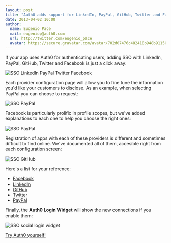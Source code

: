 ```yaml
---
layout: post
title: "Auth0 adds support for LinkedIn, PayPal, GitHub, Twitter and Facebook"
date: 2013-04-02 10:00
author:
  name: Eugenio Pace
  mail: eugeniop@auth0.com
  url: http://twitter.com/eugenio_pace
  avatar: https://secure.gravatar.com/avatar/702d07476c482418b948b911504137a5?s=60
---
```



If your app uses Auth0 for authenticating users, adding SSO with LinkedIn, PayPal, GitHub, Twitter and Facebook is just a click away:

![SSO LinkedIn PayPal Twitter Facebook](https://s3.amazonaws.com/blog.auth0.com/img/auth0-li-pp-gh-tw-fb.png)

Each provider configuration page will allow you to fine tune the information you'd like your customers to disclose. As an example, when selecting PayPal you can choose to request:

<!-- more -->

![SSO PayPal](https://s3.amazonaws.com/blog.auth0.com/img/auth0-paypal.png)

Facebook is particularly prolific in profile scopes, but we've added explanations to each one to help you choose the right ones:

![SSO PayPal](https://s3.amazonaws.com/blog.auth0.com/img/auth0-fb.png)

Registration of apps with each of these providers is different and sometimes difficult to find online. We've documented all of them, accesible right from each configuration screen:

![SSO GitHub](https://s3.amazonaws.com/blog.auth0.com/img/auth0-github.png)

Here's a list for your reference:

* [Facebook](https://docs.auth0.com/facebook-clientid)
* [LinkedIn](https://docs.auth0.com/linkedin-clientid)
* [GitHub](https://docs.auth0.com/github-clientid)
* [Twitter](https://docs.auth0.com/twitter-clientid)
* [PayPal](https://docs.auth0.com/paypal-clientid)

Finally, the __Auth0 Login Widget__ will show the new connections if you enable them:

![SSO social login widget](https://s3.amazonaws.com/blog.auth0.com/img/auth0-social-login-widget.png)


[Try Auth0 yourself!](http://www.auth0.com)